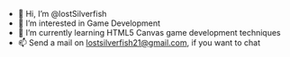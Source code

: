 - 👋 Hi, I’m @lostSilverfish
- 👀 I’m interested in Game Development
- 🌱 I’m currently learning HTML5 Canvas game development techniques
- 📫 Send a mail on lostsilverfish21@gmail.com, if you want to chat

<!---
lostSilverfish/lostSilverfish is a ✨ special ✨ repository because its `README.md` (this file) appears on your GitHub profile.
You can click the Preview link to take a look at your changes.
--->
